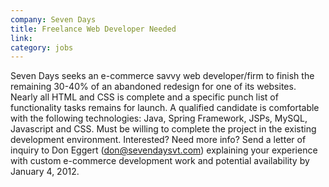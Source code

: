 ```yaml
---
company: Seven Days
title: Freelance Web Developer Needed
link:
category: jobs
---
```


Seven Days seeks an e-commerce savvy web developer/firm to finish the remaining 30-40% of an abandoned redesign for one of its websites. Nearly all HTML and CSS is complete and a specific punch list of functionality tasks remains for launch. A qualified candidate is comfortable with the following technologies: Java, Spring Framework, JSPs, MySQL, Javascript and CSS. Must be willing to complete the project in the existing development environment. Interested? Need more info? Send a letter of inquiry to Don Eggert ([don@sevendaysvt.com](mailto:don@sevendaysvt.com)) explaining your experience with custom e-commerce development work and potential availability by January 4, 2012.
